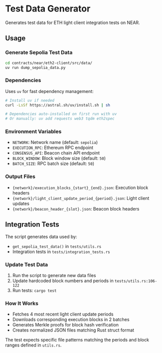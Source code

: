 # Test Data Generator

Generates test data for ETH light client integration tests on NEAR.

## Usage

### Generate Sepolia Test Data
```bash
cd contracts/near/eth2-client/src/data/
uv run dump_sepolia_data.py
```

### Dependencies
Uses `uv` for fast dependency management:
```bash
# Install uv if needed
curl -LsSf https://astral.sh/uv/install.sh | sh

# Dependencies auto-installed on first run with uv
# Or manually: uv add requests web3 tqdm eth2spec
```

### Environment Variables
- `NETWORK`: Network name (default: `sepolia`)
- `EXECUTION_RPC`: Ethereum RPC endpoint
- `CONSENSUS_API`: Beacon chain API endpoint
- `BLOCK_WINDOW`: Block window size (default: `50`)
- `BATCH_SIZE`: RPC batch size (default: `50`)

### Output Files
- `{network}/execution_blocks_{start}_{end}.json`: Execution block headers
- `{network}/light_client_update_period_{period}.json`: Light client updates
- `{network}/beacon_header_{slot}.json`: Beacon block headers

## Integration Tests

The script generates data used by:
- `get_sepolia_test_data()` in `tests/utils.rs`
- Integration tests in `tests/integration_tests.rs`

### Update Test Data
1. Run the script to generate new data files
2. Update hardcoded block numbers and periods in `tests/utils.rs:106-122`
3. Run tests: `cargo test`

### How It Works
- Fetches 4 most recent light client update periods
- Downloads corresponding execution blocks in 2 batches
- Generates Merkle proofs for block hash verification
- Creates normalized JSON files matching Rust struct format

The test expects specific file patterns matching the periods and block ranges defined in `utils.rs`.